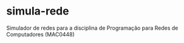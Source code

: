 # simula-rede
Simulador de redes para a disciplina de Programação para Redes de Computadores (MAC0448)
